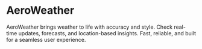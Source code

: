 # AeroWeather
AeroWeather brings weather to life with accuracy and style. Check real-time updates, forecasts, and location-based insights. Fast, reliable, and built for a seamless user experience.
